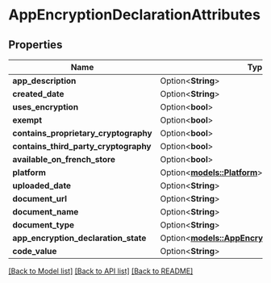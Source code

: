 # AppEncryptionDeclarationAttributes

## Properties

Name | Type | Description | Notes
------------ | ------------- | ------------- | -------------
**app_description** | Option<**String**> |  | [optional]
**created_date** | Option<**String**> |  | [optional]
**uses_encryption** | Option<**bool**> |  | [optional]
**exempt** | Option<**bool**> |  | [optional]
**contains_proprietary_cryptography** | Option<**bool**> |  | [optional]
**contains_third_party_cryptography** | Option<**bool**> |  | [optional]
**available_on_french_store** | Option<**bool**> |  | [optional]
**platform** | Option<[**models::Platform**](Platform.md)> |  | [optional]
**uploaded_date** | Option<**String**> |  | [optional]
**document_url** | Option<**String**> |  | [optional]
**document_name** | Option<**String**> |  | [optional]
**document_type** | Option<**String**> |  | [optional]
**app_encryption_declaration_state** | Option<[**models::AppEncryptionDeclarationState**](AppEncryptionDeclarationState.md)> |  | [optional]
**code_value** | Option<**String**> |  | [optional]

[[Back to Model list]](../README.md#documentation-for-models) [[Back to API list]](../README.md#documentation-for-api-endpoints) [[Back to README]](../README.md)


